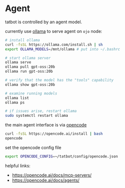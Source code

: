 # Agent

tatbot is controlled by an agent model.

currently use [ollama](https://github.com/ollama/ollama) to serve agent on `ojo` node:

```bash
# install ollama
curl -fsSL https://ollama.com/install.sh | sh
export OLLAMA_MODELS=/mnt/ollama # put into ~/.bashrc

# start ollama server
ollama serve
ollama pull gpt-oss:20b
ollama run gpt-oss:20b

# verify that the model has the "tools" capability
ollama show gpt-oss:20b

# examine running models
ollama list
ollama ps

# if issues arise, restart ollama
sudo systemctl restart ollama
```

the main agent interface is via [opencode](https://github.com/sst/opencode)

```bash
curl -fsSL https://opencode.ai/install | bash
opencode
```

set the opencode config file

```bash
export OPENCODE_CONFIG=~/tatbot/config/opencode.json
```

helpful links:
- https://opencode.ai/docs/mcp-servers/
- https://opencode.ai/docs/agents/